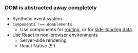 ### DOM is abstracted away completely

- Synthetic event system
- `components !== domElements`
  - Use components for [routing](https://github.com/rackt/react-router), or for [side-loading data](https://github.com/acdlite/flummox/blob/master/docs/api/FluxComponent.md).
- Use React in non-browser environments
  - Server-side rendering
  - React Native (!!!)
